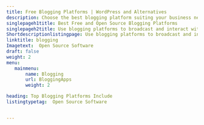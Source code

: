 ```yaml
---
title: Free Blogging Platforms | WordPress and Alternatives
description: Choose the best blogging platform suiting your business needs. All the blogging platforms listed here are free and open source.
singlepageh1title: Best Free and Open Source Blogging Platforms
singlepageh2title: Use blogging platforms to broadcast and interact with your audience electronically across the globe. Share and discuss your views with rest of the world.
Shortdescriptionlistingpage: Use blogging platforms to broadcast and interact with your audience electronically across the globe. Share and discuss your views with rest of the world.
linktitle: blogging
Imagetext:  Open Source Software 
draft: false
weight: 2
menu:
   mainmenu: 
       name: Blogging
       url: BloggingApps
       weight: 2

heading: Top Blogging Platforms Include
listingtypetag:  Open Source Software 


---
```


